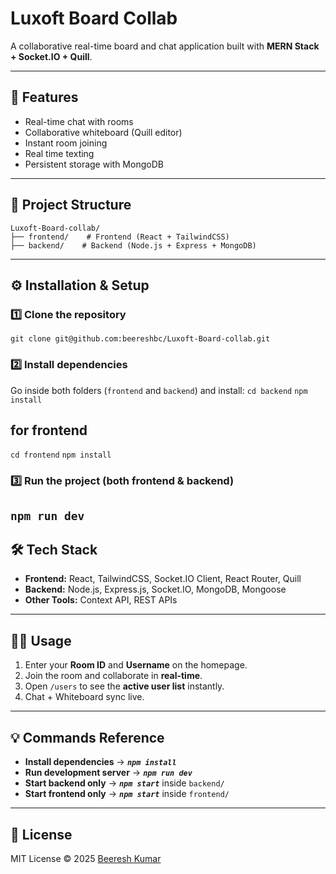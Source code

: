 # Luxoft Board Collab

A collaborative real-time board and chat application built with **MERN Stack + Socket.IO + Quill**.

---

## 🚀 Features
- Real-time chat with rooms
- Collaborative whiteboard (Quill editor)
- Instant room joining
- Real time texting
- Persistent storage with MongoDB

---

## 📂 Project Structure
```
Luxoft-Board-collab/
├── frontend/    # Frontend (React + TailwindCSS)
├── backend/    # Backend (Node.js + Express + MongoDB)
```

---

## ⚙️ Installation & Setup

### 1️⃣ Clone the repository
```git clone git@github.com:beereshbc/Luxoft-Board-collab.git```

### 2️⃣ Install dependencies  
Go inside both folders (`frontend` and `backend`) and install:
```cd backend```
```npm install```
## for frontend
```cd frontend```
```npm install```

### 3️⃣ Run the project (both frontend & backend)
```npm run dev```
---

## 🛠️ Tech Stack
- **Frontend:** React, TailwindCSS, Socket.IO Client, React Router, Quill  
- **Backend:** Node.js, Express.js, Socket.IO, MongoDB, Mongoose  
- **Other Tools:** Context API, REST APIs  

---

## 👨‍💻 Usage
1. Enter your **Room ID** and **Username** on the homepage.  
2. Join the room and collaborate in **real-time**.  
3. Open `/users` to see the **active user list** instantly.  
4. Chat + Whiteboard sync live.  

---

## 💡 Commands Reference

- **Install dependencies** → **_```npm install```_**  
- **Run development server** → **_```npm run dev```_**  
- **Start backend only** → **_```npm start```_** inside ```backend/``` 
- **Start frontend only** → **_```npm start```_** inside ```frontend/``` 

---

## 📜 License
MIT License © 2025 [Beeresh Kumar](https://github.com/beereshbc)
